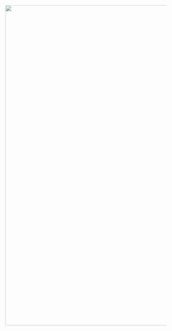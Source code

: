 

<img src="https://i.pinimg.com/1200x/63/b6/c3/63b6c3c171068c17ebad8bf1ae3240cd.jpg" width="1000">
